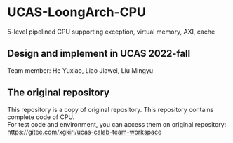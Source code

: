# UCAS-LoongArch-CPU
5-level pipelined CPU supporting exception, virtual memory, AXI, cache
## Design and implement in UCAS 2022-fall
Team member: He Yuxiao, Liao Jiawei, Liu Mingyu
## The original repository
This repository is a copy of original repository. This repository contains complete code of CPU.  
For test code and environment, you can access them on original repository:    
https://gitee.com/xgkiri/ucas-calab-team-workspace
